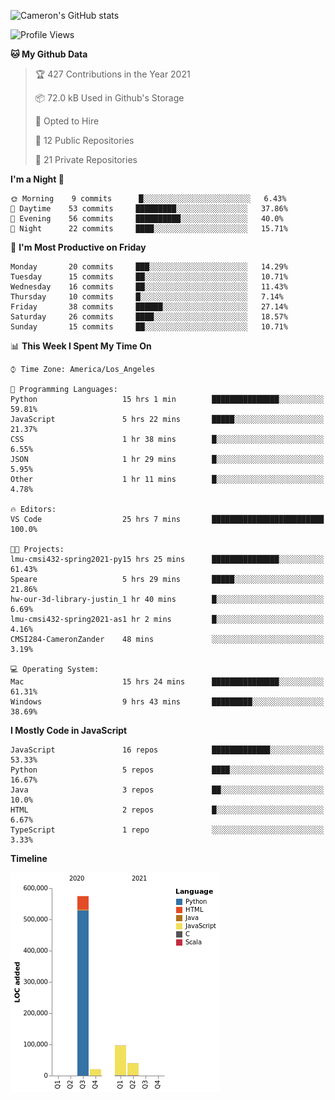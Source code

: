 ![Cameron's GitHub stats](https://github-readme-stats.vercel.app/api?username=gouldcs&show_icons=true&theme=great-gatsby&show_icons=true&count_private=true)


<!--START_SECTION:waka-->
![Profile Views](http://img.shields.io/badge/Profile%20Views-3-blue)

**🐱 My Github Data** 

> 🏆 427 Contributions in the Year 2021
 > 
> 📦 72.0 kB Used in Github's Storage 
 > 
> 💼 Opted to Hire
 > 
> 📜 12 Public Repositories 
 > 
> 🔑 21 Private Repositories  
 > 
**I'm a Night 🦉** 

```text
🌞 Morning    9 commits      █░░░░░░░░░░░░░░░░░░░░░░░░   6.43% 
🌆 Daytime    53 commits     █████████░░░░░░░░░░░░░░░░   37.86% 
🌃 Evening    56 commits     ██████████░░░░░░░░░░░░░░░   40.0% 
🌙 Night      22 commits     ████░░░░░░░░░░░░░░░░░░░░░   15.71%

```
📅 **I'm Most Productive on Friday** 

```text
Monday       20 commits     ███░░░░░░░░░░░░░░░░░░░░░░   14.29% 
Tuesday      15 commits     ██░░░░░░░░░░░░░░░░░░░░░░░   10.71% 
Wednesday    16 commits     ██░░░░░░░░░░░░░░░░░░░░░░░   11.43% 
Thursday     10 commits     █░░░░░░░░░░░░░░░░░░░░░░░░   7.14% 
Friday       38 commits     ██████░░░░░░░░░░░░░░░░░░░   27.14% 
Saturday     26 commits     ████░░░░░░░░░░░░░░░░░░░░░   18.57% 
Sunday       15 commits     ██░░░░░░░░░░░░░░░░░░░░░░░   10.71%

```


📊 **This Week I Spent My Time On** 

```text
⌚︎ Time Zone: America/Los_Angeles

💬 Programming Languages: 
Python                   15 hrs 1 min        ███████████████░░░░░░░░░░   59.81% 
JavaScript               5 hrs 22 mins       █████░░░░░░░░░░░░░░░░░░░░   21.37% 
CSS                      1 hr 38 mins        █░░░░░░░░░░░░░░░░░░░░░░░░   6.55% 
JSON                     1 hr 29 mins        █░░░░░░░░░░░░░░░░░░░░░░░░   5.95% 
Other                    1 hr 11 mins        █░░░░░░░░░░░░░░░░░░░░░░░░   4.78%

🔥 Editors: 
VS Code                  25 hrs 7 mins       █████████████████████████   100.0%

🐱‍💻 Projects: 
lmu-cmsi432-spring2021-py15 hrs 25 mins      ███████████████░░░░░░░░░░   61.43% 
Speare                   5 hrs 29 mins       █████░░░░░░░░░░░░░░░░░░░░   21.86% 
hw-our-3d-library-justin_1 hr 40 mins        █░░░░░░░░░░░░░░░░░░░░░░░░   6.69% 
lmu-cmsi432-spring2021-as1 hr 2 mins         █░░░░░░░░░░░░░░░░░░░░░░░░   4.16% 
CMSI284-CameronZander    48 mins             ░░░░░░░░░░░░░░░░░░░░░░░░░   3.19%

💻 Operating System: 
Mac                      15 hrs 24 mins      ███████████████░░░░░░░░░░   61.31% 
Windows                  9 hrs 43 mins       █████████░░░░░░░░░░░░░░░░   38.69%

```

**I Mostly Code in JavaScript** 

```text
JavaScript               16 repos            █████████████░░░░░░░░░░░░   53.33% 
Python                   5 repos             ████░░░░░░░░░░░░░░░░░░░░░   16.67% 
Java                     3 repos             ██░░░░░░░░░░░░░░░░░░░░░░░   10.0% 
HTML                     2 repos             █░░░░░░░░░░░░░░░░░░░░░░░░   6.67% 
TypeScript               1 repo              ░░░░░░░░░░░░░░░░░░░░░░░░░   3.33%

```


**Timeline**

![Chart not found](https://raw.githubusercontent.com/gouldcs/gouldcs/main/charts/bar_graph.png) 


<!--END_SECTION:waka-->

<!--
**gouldcs/gouldcs** is a ✨ _special_ ✨ repository because its `README.md` (this file) appears on your GitHub profile.

Here are some ideas to get you started:

- 🔭 I’m currently working on ...
- 🌱 I’m currently learning ...
- 👯 I’m looking to collaborate on ...
- 🤔 I’m looking for help with ...
- 💬 Ask me about ...
- 📫 How to reach me: ...
- 😄 Pronouns: ...
- ⚡ Fun fact: ...
-->
